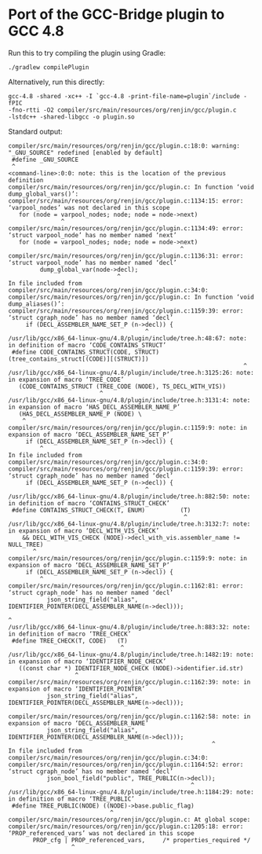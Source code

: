 # Port of the GCC-Bridge plugin to GCC 4.8

Run this to try compiling the plugin using Gradle:

    ./gradlew compilePlugin

Alternatively, run this directly:

    gcc-4.8 -shared -xc++ -I `gcc-4.8 -print-file-name=plugin`/include -fPIC
    -fno-rtti -O2 compiler/src/main/resources/org/renjin/gcc/plugin.c
    -lstdc++ -shared-libgcc -o plugin.so

Standard output:

    compiler/src/main/resources/org/renjin/gcc/plugin.c:18:0: warning: "_GNU_SOURCE" redefined [enabled by default]
     #define _GNU_SOURCE
     ^
    <command-line>:0:0: note: this is the location of the previous definition
    compiler/src/main/resources/org/renjin/gcc/plugin.c: In function ‘void dump_global_vars()’:
    compiler/src/main/resources/org/renjin/gcc/plugin.c:1134:15: error: ‘varpool_nodes’ was not declared in this scope
       for (node = varpool_nodes; node; node = node->next)
                   ^
    compiler/src/main/resources/org/renjin/gcc/plugin.c:1134:49: error: ‘struct varpool_node’ has no member named ‘next’
       for (node = varpool_nodes; node; node = node->next)
                                                     ^
    compiler/src/main/resources/org/renjin/gcc/plugin.c:1136:31: error: ‘struct varpool_node’ has no member named ‘decl’
             dump_global_var(node->decl);
                                   ^
    In file included from compiler/src/main/resources/org/renjin/gcc/plugin.c:34:0:
    compiler/src/main/resources/org/renjin/gcc/plugin.c: In function ‘void dump_aliases()’:
    compiler/src/main/resources/org/renjin/gcc/plugin.c:1159:39: error: ‘struct cgraph_node’ has no member named ‘decl’
         if (DECL_ASSEMBLER_NAME_SET_P (n->decl)) {
                                           ^
    /usr/lib/gcc/x86_64-linux-gnu/4.8/plugin/include/tree.h:48:67: note: in definition of macro ‘CODE_CONTAINS_STRUCT’
     #define CODE_CONTAINS_STRUCT(CODE, STRUCT) (tree_contains_struct[(CODE)][(STRUCT)])
                                                                       ^
    /usr/lib/gcc/x86_64-linux-gnu/4.8/plugin/include/tree.h:3125:26: note: in expansion of macro ‘TREE_CODE’
       (CODE_CONTAINS_STRUCT (TREE_CODE (NODE), TS_DECL_WITH_VIS))
                              ^
    /usr/lib/gcc/x86_64-linux-gnu/4.8/plugin/include/tree.h:3131:4: note: in expansion of macro ‘HAS_DECL_ASSEMBLER_NAME_P’
       (HAS_DECL_ASSEMBLER_NAME_P (NODE) \
        ^
    compiler/src/main/resources/org/renjin/gcc/plugin.c:1159:9: note: in expansion of macro ‘DECL_ASSEMBLER_NAME_SET_P’
         if (DECL_ASSEMBLER_NAME_SET_P (n->decl)) {
             ^
    In file included from compiler/src/main/resources/org/renjin/gcc/plugin.c:34:0:
    compiler/src/main/resources/org/renjin/gcc/plugin.c:1159:39: error: ‘struct cgraph_node’ has no member named ‘decl’
         if (DECL_ASSEMBLER_NAME_SET_P (n->decl)) {
                                           ^
    /usr/lib/gcc/x86_64-linux-gnu/4.8/plugin/include/tree.h:882:50: note: in definition of macro ‘CONTAINS_STRUCT_CHECK’
     #define CONTAINS_STRUCT_CHECK(T, ENUM)          (T)
                                                      ^
    /usr/lib/gcc/x86_64-linux-gnu/4.8/plugin/include/tree.h:3132:7: note: in expansion of macro ‘DECL_WITH_VIS_CHECK’
        && DECL_WITH_VIS_CHECK (NODE)->decl_with_vis.assembler_name != NULL_TREE)
           ^
    compiler/src/main/resources/org/renjin/gcc/plugin.c:1159:9: note: in expansion of macro ‘DECL_ASSEMBLER_NAME_SET_P’
         if (DECL_ASSEMBLER_NAME_SET_P (n->decl)) {
             ^
    compiler/src/main/resources/org/renjin/gcc/plugin.c:1162:81: error: ‘struct cgraph_node’ has no member named ‘decl’
               json_string_field("alias",  IDENTIFIER_POINTER(DECL_ASSEMBLER_NAME(n->decl)));
                                                                                     ^
    /usr/lib/gcc/x86_64-linux-gnu/4.8/plugin/include/tree.h:883:32: note: in definition of macro ‘TREE_CHECK’
     #define TREE_CHECK(T, CODE)   (T)
                                    ^
    /usr/lib/gcc/x86_64-linux-gnu/4.8/plugin/include/tree.h:1482:19: note: in expansion of macro ‘IDENTIFIER_NODE_CHECK’
       ((const char *) IDENTIFIER_NODE_CHECK (NODE)->identifier.id.str)
                       ^
    compiler/src/main/resources/org/renjin/gcc/plugin.c:1162:39: note: in expansion of macro ‘IDENTIFIER_POINTER’
               json_string_field("alias",  IDENTIFIER_POINTER(DECL_ASSEMBLER_NAME(n->decl)));
                                           ^
    compiler/src/main/resources/org/renjin/gcc/plugin.c:1162:58: note: in expansion of macro ‘DECL_ASSEMBLER_NAME’
               json_string_field("alias",  IDENTIFIER_POINTER(DECL_ASSEMBLER_NAME(n->decl)));
                                                              ^
    In file included from compiler/src/main/resources/org/renjin/gcc/plugin.c:34:0:
    compiler/src/main/resources/org/renjin/gcc/plugin.c:1164:52: error: ‘struct cgraph_node’ has no member named ‘decl’
               json_bool_field("public", TREE_PUBLIC(n->decl));
                                                        ^
    /usr/lib/gcc/x86_64-linux-gnu/4.8/plugin/include/tree.h:1184:29: note: in definition of macro ‘TREE_PUBLIC’
     #define TREE_PUBLIC(NODE) ((NODE)->base.public_flag)
                                 ^
    compiler/src/main/resources/org/renjin/gcc/plugin.c: At global scope:
    compiler/src/main/resources/org/renjin/gcc/plugin.c:1205:18: error: ‘PROP_referenced_vars’ was not declared in this scope
           PROP_cfg | PROP_referenced_vars,     /* properties_required */
                      ^
